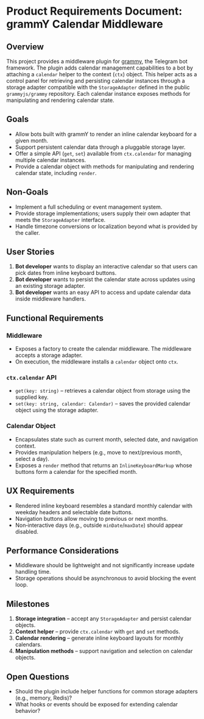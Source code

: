 # Product Requirements Document: grammY Calendar Middleware

## Overview

This project provides a middleware plugin for [grammy](https://grammy.dev/), the Telegram bot framework. The plugin adds calendar management capabilities to a bot by attaching a `calendar` helper to the context (`ctx`) object. This helper acts as a control panel for retrieving and persisting calendar instances through a storage adapter compatible with the `StorageAdapter` defined in the public `grammyjs/grammy` repository. Each calendar instance exposes methods for manipulating and rendering calendar state.

## Goals

- Allow bots built with grammY to render an inline calendar keyboard for a given month.
- Support persistent calendar data through a pluggable storage layer.
- Offer a simple API (`get`, `set`) available from `ctx.calendar` for managing multiple calendar instances.
- Provide a calendar object with methods for manipulating and rendering calendar state, including `render`.

## Non‑Goals

- Implement a full scheduling or event management system.
- Provide storage implementations; users supply their own adapter that meets the `StorageAdapter` interface.
- Handle timezone conversions or localization beyond what is provided by the caller.

## User Stories

1. **Bot developer** wants to display an interactive calendar so that users can pick dates from inline keyboard buttons.
2. **Bot developer** wants to persist the calendar state across updates using an existing storage adapter.
3. **Bot developer** wants an easy API to access and update calendar data inside middleware handlers.

## Functional Requirements

### Middleware

- Exposes a factory to create the calendar middleware. The middleware accepts a storage adapter.
- On execution, the middleware installs a `calendar` object onto `ctx`.

### `ctx.calendar` API

- `get(key: string)` – retrieves a calendar object from storage using the supplied key.
- `set(key: string, calendar: Calendar)` – saves the provided calendar object using the storage adapter.

### Calendar Object

- Encapsulates state such as current month, selected date, and navigation context.
- Provides manipulation helpers (e.g., move to next/previous month, select a day).
- Exposes a `render` method that returns an `InlineKeyboardMarkup` whose buttons form a calendar for the specified month.

## UX Requirements

- Rendered inline keyboard resembles a standard monthly calendar with weekday headers and selectable date buttons.
- Navigation buttons allow moving to previous or next months.
- Non‑interactive days (e.g., outside `minDate`/`maxDate`) should appear disabled.

## Performance Considerations

- Middleware should be lightweight and not significantly increase update handling time.
- Storage operations should be asynchronous to avoid blocking the event loop.

## Milestones

1. **Storage integration** – accept any `StorageAdapter` and persist calendar objects.
2. **Context helper** – provide `ctx.calendar` with `get` and `set` methods.
3. **Calendar rendering** – generate inline keyboard layouts for monthly calendars.
4. **Manipulation methods** – support navigation and selection on calendar objects.

## Open Questions

- Should the plugin include helper functions for common storage adapters (e.g., memory, Redis)?
- What hooks or events should be exposed for extending calendar behavior?

